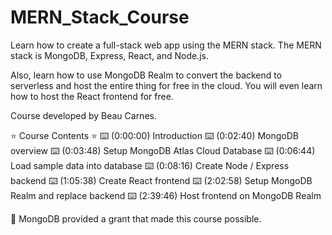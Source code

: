 # MERN_Stack_Course

Learn how to create a full-stack web app using the MERN stack. The MERN stack is MongoDB, Express, React, and Node.js.

Also, learn how to use MongoDB Realm to convert the backend to serverless and host the entire thing for free in the cloud. You will even learn how to host the React frontend for free.

Course developed by Beau Carnes.

⭐️ Course Contents ⭐️
⌨️ (0:00:00)​ Introduction
⌨️ (0:02:40) MongoDB overview
⌨️ (0:03:48) Setup MongoDB Atlas Cloud Database
⌨️ (0:06:44) Load sample data into database
⌨️ (0:08:16) Create Node / Express backend
⌨️ (1:05:38) Create React frontend
⌨️ (2:02:58) Setup MongoDB Realm and replace backend
⌨️ (2:39:46) Host frontend on MongoDB Realm

🎉 MongoDB provided a grant that made this course possible.
